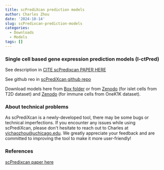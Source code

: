```yaml
---
title: scPrediXcan prediction models
author: Charles Zhou
date: '2024-10-14'
slug: scPredixcan-prediction-models
categories:
  - Downloads
  - Models
tags: []
---
```


### Single cell based gene expression prediction models (l-ctPred)

See description in [CITE scPredixcan PAPER HERE](https://doi.org/10.1101/2024.11.11.623049)

See github reo in [scPrediXcan github repo](https://github.com/hakyimlab/scPrediXcan)

Download models here from [Box folder](https://uchicago.box.com/s/wgyt3wqfjezsqwjhndcceky6nivil8kh) or from [Zenodo](https://zenodo.org/records/13929785) (for islet cells from T2D dataset) and [Zenodo](https://zenodo.org/records/14346661) (for immune cells from OneK1K dataset). 


### About technical problems
As scPrediXcan is a newly-developed tool, there may be some bugs or technical imperfections. If you encounter any issues while using scPrediXcan, please don't hesitate to reach out to Charles at yichaozhou@uchicago.edu. We greatly appreciate your feedback and are committed to improving the tool to make it more user-friendly!

### References

[scPredixcan paper here](https://doi.org/10.1101/2024.11.11.623049)
